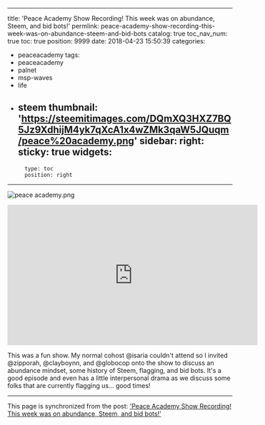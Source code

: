 
---
title: 'Peace Academy Show Recording!  This week was on abundance, Steem, and bid bots!'
permlink: peace-academy-show-recording-this-week-was-on-abundance-steem-and-bid-bots
catalog: true
toc_nav_num: true
toc: true
position: 9999
date: 2018-04-23 15:50:39
categories:
- peaceacademy
tags:
- peaceacademy
- palnet
- msp-waves
- life
- steem
thumbnail: 'https://steemitimages.com/DQmXQ3HXZ7BQ5Jz9XdhijM4yk7qXcA1x4wZMk3qaW5JQuqm/peace%20academy.png'
sidebar:
    right:
        sticky: true
widgets:
    -
        type: toc
        position: right
---


![peace academy.png](https://steemitimages.com/DQmXQ3HXZ7BQ5Jz9XdhijM4yk7qXcA1x4wZMk3qaW5JQuqm/peace%20academy.png)

<iframe width="560" height="315" src="https://www.youtube.com/embed/tNNnlPgX920" frameborder="0" allow="autoplay; encrypted-media" allowfullscreen></iframe>

This was a fun show.  My normal cohost @isaria couldn't attend so I invited @zipporah, @clayboynn, and @globocop onto the show to discuss an abundance mindset, some history of Steem, flagging, and bid bots.  It's a good episode and even has a little interpersonal drama as we discuss some folks that are currently flagging us... good times!

- - -

This page is synchronized from the post: ['Peace Academy Show Recording!  This week was on abundance, Steem, and bid bots!'](https://steemit.com/@aggroed/peace-academy-show-recording-this-week-was-on-abundance-steem-and-bid-bots)
